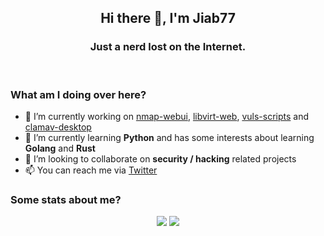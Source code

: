 <!--
**Jiab77/jiab77** is a ✨ _special_ ✨ repository because its `README.md` (this file) appears on your GitHub profile.

Here are some ideas to get you started:

- 🔭 I’m currently working on ...
- 🌱 I’m currently learning ...
- 👯 I’m looking to collaborate on ...
- 🤔 I’m looking for help with ...
- 💬 Ask me about ...
- 📫 How to reach me: ...
- 😄 Pronouns: ...
- ⚡ Fun fact: ...
-->

<h2 align="center">Hi there 👋, I'm Jiab77</h2>
<h3 align="center">Just a nerd lost on the Internet.</h3>
<br>
<h3 align="left">What am I doing over here?</h3>

- 🔭 I’m currently working on [nmap-webui](https://github.com/Jiab77/nmap-webui), [libvirt-web](https://github.com/Jiab77/libvirt-web), [vuls-scripts](https://github.com/Jiab77/vuls-scripts) and [clamav-desktop](https://github.com/Jiab77/clamav-desktop)
- 🌱 I’m currently learning __Python__ and has some interests about learning __Golang__ and __Rust__
- 👯 I’m looking to collaborate on __security / hacking__ related projects
- 📫 You can reach me via [Twitter](https://twitter.com/jiab77)

<h3 align="left">Some stats about me?</h3>

<p align="center">
  <a href="https://github.com/anuraghazra/github-readme-stats" target="_blank"><img align="center" valign="top" src="https://github-readme-stats.vercel.app/api?username=jiab77&show_icons=true&count_private=true&theme=tokyonight&custom_title=Personal Stats&line_height=24&border_color=30363d" /></a>
  <a href="https://github.com/anuraghazra/github-readme-stats" target="_blank"><img align="center" valign="top" src="https://github-readme-stats.vercel.app/api/top-langs/?username=jiab77&langs_count=8&theme=tokyonight&layout=compact&border_color=30363d" /></a>
</p>
